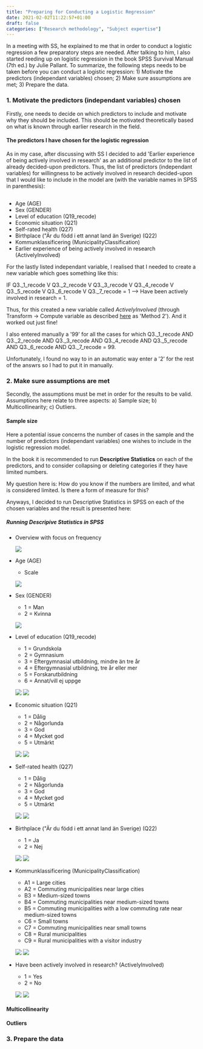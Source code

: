 ```yaml
---
title: "Preparing for Conducting a Logistic Regression"
date: 2021-02-02T11:22:57+01:00
draft: false
categories: ["Research methodology", "Subject expertise"]
---
```


In a meeting with SS, he explained to me that in order to conduct a logistic regression a few preparatory steps are needed. After talking to him, I also started reeding up on logistic regression in the book SPSS Survival Manual (7th ed.) by Julie Pallant. To summarize, the following steps needs to be taken before you can conduct a logistic regression: 1) Motivate the predictors (independant variables) chosen; 2) Make sure assumptions are met; 3) Prepare the data.

### 1. Motivate the predictors (independant variables) chosen

Firstly, one needs to decide on which predictors to include and motivate why they should be included. This should be motivated theoretically based on what is known through earlier research in the field. 

#### The predictors I have chosen for the logistic regression
As in my case, after discussing with SS I decided to add 'Earlier experience of being actively involved in research' as an additional predictor to the list of already decided-upon predictors. Thus, the list of predictors (independant variables) for willingness to be actively involved in research decided-upon that I would like to include in the model are (with the variable names in SPSS in parenthesis):
##

* Age (AGE)
* Sex (GENDER) 
* Level of education (Q19_recode)
* Economic situation (Q21) 
* Self-rated health (Q27)
* Birthplace ("Är du född i ett annat land än Sverige) (Q22)
* Kommunklassificering (MunicipalityClassification)
* Earlier experience of being actively involved in research (ActivelyInvolved)

For the lastly listed independant variable, I realised that I needed to create a new variable which goes something like this:
  
IF Q3._1_recode V Q3._2_recode V Q3._3_recode V Q3._4_recode V Q3._5_recode V Q3._6_recode V Q3._7_recode = 1 --> Have been actively  involved in research = 1. 

Thus, for this created a new variable called *ActivelyInvolved* (through Transform -> Compute variable as described [here](https://archive.fo/I3N7R) as 'Method 2'). And it worked out just fine!

I also entered manually a '99' for all the cases for which Q3._1_recode AND Q3._2_recode AND Q3._3_recode AND Q3._4_recode AND Q3._5_recode AND Q3._6_recode AND Q3._7_recode = 99. 

Unfortunately, I found no way to in an automatic way enter a '2' for the rest of the answrs so I had to put it in manually.

### 2. Make sure assumptions are met

Secondly, the assumptions must be met in order for the results to be valid. Assumptions here relate to three aspects: a) Sample size; b) Multicollinearity; c) Outliers.

#### Sample size

Here a potential issue concerns the number of cases in the sample and the number of predictors (independant variables) one wishes to include in the logistic regression model. 

In the book it is recommended to run **Descriptive Statistics** on each of the predictors, and to consider collapsing or deleting categories if they have limited numbers.

My question here is: How do you know if the numbers are limited, and what is considered limited. Is there a form of measure for this?



Anyways, I decided to run Descriptive Statistics in SPSS on each of the chosen variables and the result is presented here:

##### Running Descripive Statistics in SPSS

* Overview with focus on frequency

  ![](/images/210206-descriptive-overview.jpg)

* Age (AGE)
  + Scale

  ![](/images/210206-age-pie-chart.jpg)


* Sex (GENDER) 
  + 1 = Man
  + 2 = Kvinna
  
  ![](/images/210206-sex-table.jpg)

* Level of education (Q19_recode)
  + 1 = Grundskola 
  + 2 = Gymnasium 
  + 3 = Eftergymnasial utbildning, mindre än tre år 
  + 4 = Eftergymnasial utbildning, tre år eller mer
  + 5 = Forskarutbildning
  + 6 = Annat/vill ej uppge
  
  ![](/images/210206-education-table.jpg)
  ![](/images/210206-education-pie-chart.jpg)

* Economic situation (Q21) 
  + 1 = Dålig
  + 2 = Någorlunda
  + 3 = God
  + 4 = Mycket god
  + 5 = Utmärkt
  
  ![](/images/210206-economy-table.jpg)
  ![](/images/210206-economy-pie-chart.jpg)
  
  
* Self-rated health (Q27)
  + 1 = Dålig
  + 2 = Någorlunda
  + 3 = God
  + 4 = Mycket god
  + 5 = Utmärkt
  
  ![](/images/210206-self-rated-health-table.jpg)
  ![](/images/210206-self-rated-health-pie-chart.jpg)
  
  
* Birthplace ("Är du född i ett annat land än Sverige) (Q22)
  + 1 = Ja
  + 2 = Nej
  
  ![](/images/210206-country-born-table.jpg)
  ![](/images/210206-country-born-pie-chart.jpg)
  
* Kommunklassificering (MunicipalityClassification)
  + A1 = Large cities
  + A2 = Commuting municipalities near large cities
  + B3 = Medium-sized towns
  + B4 = Commuting municipalities near medium-sized towns
  + B5 = Commuting municipalities with a low commuting rate near medium-sized towns
  + C6 = Small towns
  + C7 = Commuting municipalities near small towns
  + C8 = Rural municipalities
  + C9 = Rural municipalities with a visitor industry
  
  ![](/images/210206-municipality-classification-table.jpg)
  ![](/images/210206-municipality-classification-pie-chart.jpg)
  
* Have been actively involved in research? (ActivelyInvolved)
  + 1 = Yes 
  + 2 = No
  
  ![](/images/210206-active-involvement-table.jpg)
  ![](/images/210206-active-involvement-pie-chart.jpg)


#### Multicollinearity


#### Outliers



### 3. Prepare the data
